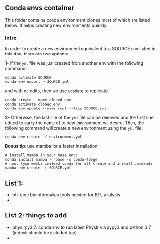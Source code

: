 ## Conda envs container
This folder contains conda environment clones most of which are listed below. It helps creating new environments quickly.

### Intro

In order to create a new environment equivalent to a SOURCE env listed in this doc, there are two options:

**1-** if the `yml` file was just created from another env with the following command:
```
conda activate SOURCE
conda env export > SOURCE.yml
```
and with no edits, then we use `udpdate` to replicate:
```
conda create --name cloned_env
conda activate cloned_env
conda env update --name root --file SOURCE.yml
```

**2-** Otherwise, the last line of the `yml` file can be removed and the first line edited to carry the name of te new environment we desire.
Then, the following command will create a new environment using the `yml` file:

```
conda env create -f environment.yml
```

**Bonus tip:** use mamba for a faster installation:
```
# install mamba in your base env:
conda install mamba -n base -c conda-forge
# now, type mamba instead conda for all create and install commands
mamba env create -f SOURCE.yml
```
## List 1: 
- btl: core bioinformatics tools needed for BTL analysis
-

## List 2: things to add
- physlrpy3.7: conda env to run latest Physlr via pypy3 and python 3.7 (indexlr should be included too)
- 
